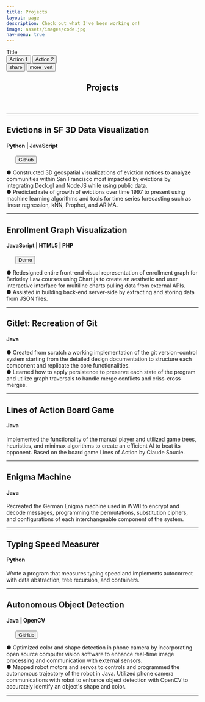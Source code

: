 ```yaml
---
title: Projects
layout: page
description: Check out what I've been working on!
image: assets/images/code.jpg
nav-menu: true
---
```

<!-- Main -->
<div id="main" class="alt">
<div class="mdc-card">
  <div class="mdc-card__primary-action">
    <div class="mdc-card__media mdc-card__media--square">
      <div class="mdc-card__media-content">Title</div>
    </div>
    <!-- ... additional primary action content ... -->
  </div>
  <div class="mdc-card__actions">
    <div class="mdc-card__action-buttons">
      <button class="mdc-button mdc-card__action mdc-card__action--button">
        <div class="mdc-button__ripple"></div>
        <span class="mdc-button__label">Action 1</span>
      </button>
      <button class="mdc-button mdc-card__action mdc-card__action--button">
        <div class="mdc-button__ripple"></div>
        <span class="mdc-button__label">Action 2</span>
      </button>
    </div>
    <div class="mdc-card__action-icons">
      <button class="material-icons mdc-icon-button mdc-card__action mdc-card__action--icon" title="Share">share</button>
      <button class="material-icons mdc-icon-button mdc-card__action mdc-card__action--icon" title="More options">more_vert</button>
    </div>
  </div>
</div>

<!-- One -->
<section id="one">
	<div class="inner">
		<header class="major">
			<h1>Projects</h1>
		</header>

<!-- Content -->
<hr class="major" />
<h2>Evictions in SF 3D Data Visualization</h2>
<h4>Python | JavaScript</h4>
<ul class="actions"> 
	<button onclick="window.location.href = 'https://github.com/leerach/sf-evictions';">Github</button>
</ul>
<div class="row"> 
	<p> ● Constructed 3D geospatial visualizations of eviction notices to analyze communities within San Francisco most impacted by evictions by integrating Deck.gl and NodeJS while using public data. <br>
	● Predicted rate of growth of evictions over time 1997 to present using machine learning algorithms and tools for time series forecasting such as linear regression, kNN, Prophet, and ARIMA.
	</p>
</div>
<!-- Break -->
<hr class="major" />
<h2>Enrollment Graph Visualization</h2>
<h4>JavaScript | HTML5 | PHP </h4>
<ul class="actions"> 
	<button onclick="window.location.href = 'https://enrollment-graph.herokuapp.com/';">Demo</button>
</ul>
<div class="row"> 
	<p> ● Redesigned entire front-end visual representation of enrollment graph for Berkeley Law courses using Chart.js to create an aesthetic and user interactive interface for multiline charts pulling data from external APIs. <br>
	● Assisted in building back-end server-side by extracting and storing data from JSON files.
	</p>
</div>
<!-- Break -->
<hr class="major" />
<h2>Gitlet: Recreation of Git</h2>
<h4>Java </h4>
<div class="row"> 
	<p> ● Created from scratch a working implementation of the git version-control system starting from the detailed design documentation to structure each component and replicate the core functionalities. <br>
	● Learned how to apply persistence to preserve each state of the program and utilize graph traversals to handle merge conflicts and criss-cross merges.
  </p>
</div>
<!-- Break -->
<hr class="major" />
<h2>Lines of Action Board Game</h2>
<h4>Java </h4>
<div class="row"> 
	<p> Implemented the functionality of the manual player and 
	utilized game trees, heuristics, and minimax algorithms to create an efficient AI to beat its opponent.
	 Based on the board game Lines of Action by Claude Soucie.</p>
</div>
<!-- Break -->
<hr class="major" />
<h2>Enigma Machine</h2>
<h4>Java </h4>
<div class="row"> 
	<p> Recreated the German Enigma machine used in WWII to encrypt and decode messages, 
	programming the permutations, substitution ciphers, and configurations of each interchangeable component of the system.  </p>
</div>
<!-- Break -->
<hr class="major" />
<h2 id="content">Typing Speed Measurer</h2>
<h4>Python </h4>
<div class="row"> 
	<p> Wrote a program that measures typing speed and implements autocorrect with data abstraction, tree recursion, and containers. </p>
</div>
<!-- Break -->
<hr class="major" />
<h2 id="content">Autonomous Object Detection</h2>
<h4>Java | OpenCV</h4>
<ul class="actions"> 
	<button onclick="window.location.href = 'https://github.com/leerach/team3470/tree/master/teamcode';">GitHub</button>
</ul>
<div class="row"> 
	<p>● Optimized color and shape detection in phone camera by incorporating open source computer vision software to enhance real-time image processing and communication with external sensors. <br>
	● Mapped robot motors and servos to controls and programmed the autonomous trajectory of the robot in Java. Utilized phone camera communications with robot to enhance object detection with OpenCV to accurately identify an object's shape and color. </p>
</div>
<hr />
